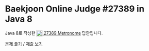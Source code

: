 # Baekjoon Online Judge #27389 in Java 8
Java 8로 작성한 [<img src="https://static.solved.ac/tier_small/1.svg" height="20" align="center">
27389 Metronome](https://www.acmicpc.net/problem/27389) 답안입니다.

[문제 풀기](https://www.acmicpc.net/problem/27389) /
[제출 보기](https://www.acmicpc.net/source/87210416)
